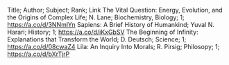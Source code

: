 Title; Author; Subject; Rank; Link
The Vital Question: Energy, Evolution, and the Origins of Complex Life; N. Lane; Biochemistry, Biology; 1; https://a.co/d/3NNmlYn
Sapiens: A Brief History of Humankind; Yuval N. Harari; History; 1; https://a.co/d/iKxGbSV
The Beginning of Infinity: Explanations that Transform the World; D. Deutsch; Science; 1; https://a.co/d/08cwaZ4
Lila: An Inquiry Into Morals; R. Pirsig; Philosopy; 1; https://a.co/d/bXrTjrP
